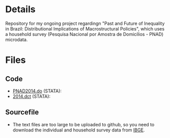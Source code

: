 # Details

Repository for my ongoing project regardingn "Past and Future of Inequality in Brazil: Distributional Implications of Macrostructural Policies", which uses a household survey (Pesquisa Nacional por Amostra de Domicílios - PNAD) microdata. 

# Files

## Code

- [PNAD2014.do](https://github.com/omercadopopular/cgoes/edit/master/inequalitybrazil/pnad2014.do) (STATA): 
- [2014.dct](https://github.com/omercadopopular/cgoes/edit/master/inequalitybrazil/pnad2014.dct) (STATA): 

## Sourcefile

- The text files are too large to be uploaded to github, so you need to download the individual and household survey data from [IBGE](http://www.ibge.gov.br/home/estatistica/populacao/trabalhoerendimento/pnad2014/microdados.shtm).
